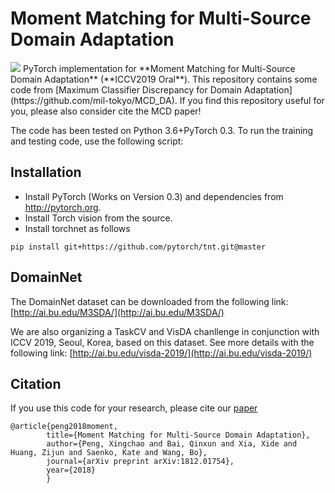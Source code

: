 # Moment Matching for Multi-Source Domain Adaptation
<img src='https://github.com/VisionLearningGroup/VisionLearningGroup.github.io/blob/master/M3SDA/imgs/overview.png'>
PyTorch implementation for **Moment Matching for Multi-Source Domain Adaptation** (**ICCV2019 Oral**). This repository contains some code from [Maximum Classifier Discrepancy for Domain Adaptation](https://github.com/mil-tokyo/MCD_DA). If you find this repository useful for you, please also consider cite the MCD paper!


The code has been tested on Python 3.6+PyTorch 0.3. To run the training and testing code, use the following script:

## Installation
- Install PyTorch (Works on Version 0.3) and dependencies from http://pytorch.org.
- Install Torch vision from the source.
- Install torchnet as follows
```
pip install git+https://github.com/pytorch/tnt.git@master
```

## DomainNet
The DomainNet dataset can be downloaded from the following link:
[http://ai.bu.edu/M3SDA/](http://ai.bu.edu/M3SDA/)

We are also organizing a TaskCV and VisDA chanllenge in conjunction with ICCV 2019, Seoul, Korea, based on this dataset. See more details with the following link:
[http://ai.bu.edu/visda-2019/](http://ai.bu.edu/visda-2019/)

## Citation

If you use this code for your research, please cite our [paper](https://arxiv.org/pdf/1812.01754.pdf)
```
@article{peng2018moment,
        title={Moment Matching for Multi-Source Domain Adaptation},
        author={Peng, Xingchao and Bai, Qinxun and Xia, Xide and Huang, Zijun and Saenko, Kate and Wang, Bo},
        journal={arXiv preprint arXiv:1812.01754},
        year={2018}
        }
```
             
